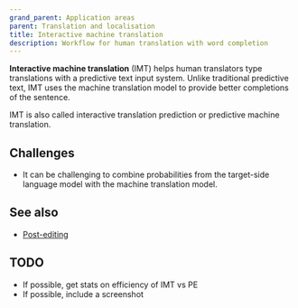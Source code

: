 ```yaml
---
grand_parent: Application areas
parent: Translation and localisation
title: Interactive machine translation
description: Workflow for human translation with word completion
---
```


**Interactive machine translation** (IMT) helps human translators type translations with a predictive text input system.
Unlike traditional predictive text, IMT uses the machine translation model to provide better completions of the sentence.

IMT is also called interactive translation prediction or predictive machine translation.

## Challenges

- It can be challenging to combine probabilities from the target-side language model with the machine translation model.


## See also

- [Post-editing](post-editing.md)

## TODO

- If possible, get stats on efficiency of IMT vs PE
- If possible, include a screenshot